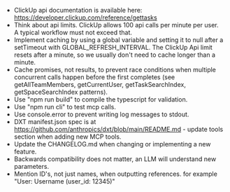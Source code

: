 - ClickUp api documentation is available here: https://developer.clickup.com/reference/gettasks
- Think about api limits. ClickUp allows 100 api calls per minute per user. A typical workflow must not exceed that.
- Implement caching by using a global variable and setting it to null after a setTimeout with GLOBAL_REFRESH_INTERVAL. The ClickUp Api limit resets after a minute, so we usually don't need to cache longer than a minute.
- Cache promises, not results, to prevent race conditions when multiple concurrent calls happen before the first completes (see getAllTeamMembers, getCurrentUser, getTaskSearchIndex, getSpaceSearchIndex patterns).
- Use "npm run build" to compile the typescript for validation.
- Use "npm run cli" to test mcp calls.
- Use console.error to prevent writing log messages to stdout.
- DXT manifest.json spec is at https://github.com/anthropics/dxt/blob/main/README.md - update tools section when adding new MCP tools.
- Update the CHANGELOG.md when changing or implementing a new feature.
- Backwards compatibility does not matter, an LLM will understand new parameters.
- Mention ID's, not just names, when outputting references. for example "User: Username (user_id: 12345)"